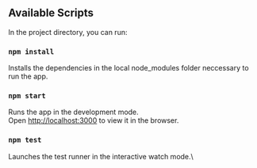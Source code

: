 ## Available Scripts

In the project directory, you can run:

### `npm install`

Installs the dependencies in the local node_modules folder neccessary to run the app.

### `npm start`

Runs the app in the development mode.\
Open [http://localhost:3000](http://localhost:3000) to view it in the browser.

### `npm test`

Launches the test runner in the interactive watch mode.\
